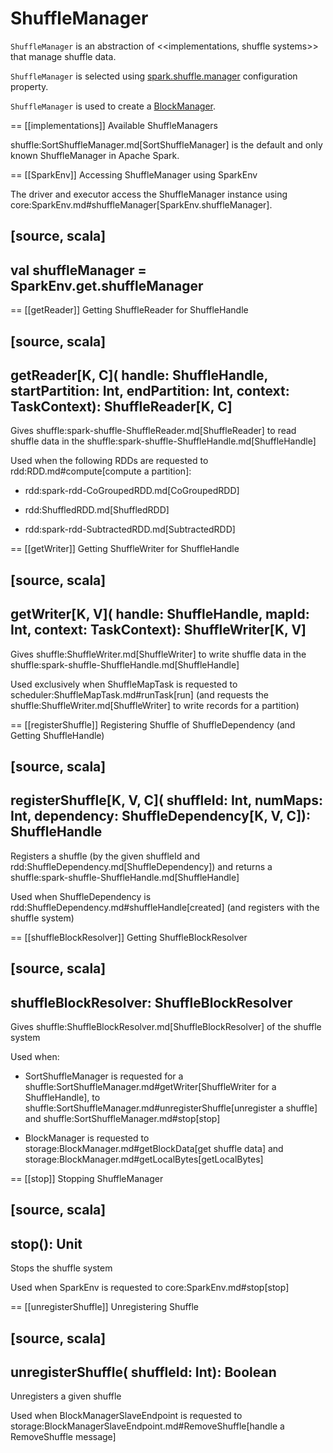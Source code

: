 # ShuffleManager

`ShuffleManager` is an abstraction of <<implementations, shuffle systems>> that manage shuffle data.

`ShuffleManager` is selected using [spark.shuffle.manager](../configuration-properties.md#spark.shuffle.manager) configuration property.

`ShuffleManager` is used to create a [BlockManager](../storage/BlockManager.md#shuffleManager).

== [[implementations]] Available ShuffleManagers

shuffle:SortShuffleManager.md[SortShuffleManager] is the default and only known ShuffleManager in Apache Spark.

== [[SparkEnv]] Accessing ShuffleManager using SparkEnv

The driver and executor access the ShuffleManager instance using core:SparkEnv.md#shuffleManager[SparkEnv.shuffleManager].

[source, scala]
----
val shuffleManager = SparkEnv.get.shuffleManager
----

== [[getReader]] Getting ShuffleReader for ShuffleHandle

[source, scala]
----
getReader[K, C](
  handle: ShuffleHandle,
  startPartition: Int,
  endPartition: Int,
  context: TaskContext): ShuffleReader[K, C]
----

Gives shuffle:spark-shuffle-ShuffleReader.md[ShuffleReader] to read shuffle data in the shuffle:spark-shuffle-ShuffleHandle.md[ShuffleHandle]

Used when the following RDDs are requested to rdd:RDD.md#compute[compute a partition]:

* rdd:spark-rdd-CoGroupedRDD.md[CoGroupedRDD]

* rdd:ShuffledRDD.md[ShuffledRDD]

* rdd:spark-rdd-SubtractedRDD.md[SubtractedRDD]

== [[getWriter]] Getting ShuffleWriter for ShuffleHandle

[source, scala]
----
getWriter[K, V](
  handle: ShuffleHandle,
  mapId: Int,
  context: TaskContext): ShuffleWriter[K, V]
----

Gives shuffle:ShuffleWriter.md[ShuffleWriter] to write shuffle data in the shuffle:spark-shuffle-ShuffleHandle.md[ShuffleHandle]

Used exclusively when ShuffleMapTask is requested to scheduler:ShuffleMapTask.md#runTask[run] (and requests the shuffle:ShuffleWriter.md[ShuffleWriter] to write records for a partition)

== [[registerShuffle]] Registering Shuffle of ShuffleDependency (and Getting ShuffleHandle)

[source, scala]
----
registerShuffle[K, V, C](
  shuffleId: Int,
  numMaps: Int,
  dependency: ShuffleDependency[K, V, C]): ShuffleHandle
----

Registers a shuffle (by the given shuffleId and rdd:ShuffleDependency.md[ShuffleDependency]) and returns a shuffle:spark-shuffle-ShuffleHandle.md[ShuffleHandle]

Used when ShuffleDependency is rdd:ShuffleDependency.md#shuffleHandle[created] (and registers with the shuffle system)

== [[shuffleBlockResolver]] Getting ShuffleBlockResolver

[source, scala]
----
shuffleBlockResolver: ShuffleBlockResolver
----

Gives shuffle:ShuffleBlockResolver.md[ShuffleBlockResolver] of the shuffle system

Used when:

* SortShuffleManager is requested for a shuffle:SortShuffleManager.md#getWriter[ShuffleWriter for a ShuffleHandle], to shuffle:SortShuffleManager.md#unregisterShuffle[unregister a shuffle] and shuffle:SortShuffleManager.md#stop[stop]

* BlockManager is requested to storage:BlockManager.md#getBlockData[get shuffle data] and storage:BlockManager.md#getLocalBytes[getLocalBytes]

== [[stop]] Stopping ShuffleManager

[source, scala]
----
stop(): Unit
----

Stops the shuffle system

Used when SparkEnv is requested to core:SparkEnv.md#stop[stop]

== [[unregisterShuffle]] Unregistering Shuffle

[source, scala]
----
unregisterShuffle(
  shuffleId: Int): Boolean
----

Unregisters a given shuffle

Used when BlockManagerSlaveEndpoint is requested to storage:BlockManagerSlaveEndpoint.md#RemoveShuffle[handle a RemoveShuffle message]

